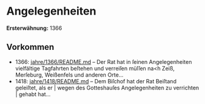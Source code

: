 # Angelegenheiten

**Ersterwähnung:** 1366

## Vorkommen
- 1366: [jahre/1366/README.md](../jahre/1366/README.md) – Der Rat hat in ſeinen Angelegenheiten vielfältige
Tagfahrten beſtehen und verreiſen müſſen na<h Zeiß,
Merſeburg, Weißenfels und anderen Orte...
- 1418: [jahre/1418/README.md](../jahre/1418/README.md) – Dem Biſchof hat der Rat Beiſtand geleiſtet, als er
| wegen des Gotteshauſes Angelegenheiten zu verrichten
| gehabt hat...
